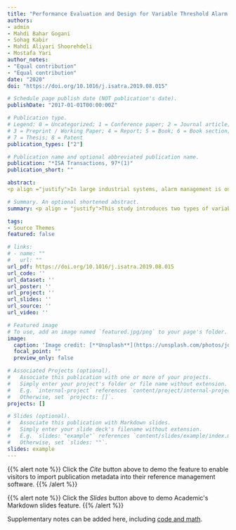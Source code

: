 ```yaml
---
title: "Performance Evaluation and Design for Variable Threshold Alarm Systems through Semi-Markov Process"
authors:
- admin
- Mahdi Bahar Gogani
- Sohag Kabir
- Mahdi Aliyari Shoorehdeli 
- Mostafa Yari
author_notes:
- "Equal contribution"
- "Equal contribution"
date: "2020"
doi: "https://doi.org/10.1016/j.isatra.2019.08.015"

# Schedule page publish date (NOT publication's date).
publishDate: "2017-01-01T00:00:00Z"

# Publication type.
# Legend: 0 = Uncategorized; 1 = Conference paper; 2 = Journal article;
# 3 = Preprint / Working Paper; 4 = Report; 5 = Book; 6 = Book section;
# 7 = Thesis; 8 = Patent
publication_types: ["2"]

# Publication name and optional abbreviated publication name.
publication: "*ISA Transactions, 97*(1)"
publication_short: ""

abstract: 
<p align ="justify">In large industrial systems, alarm management is one of the most important issues to improve the safety and efficiency of systems in practice. Operators of such systems often have to deal with a numerous number of simultaneous alarms. Different kinds of thresholding or filtration are applied to decrease alarm nuisance and improve performance indices, such as Averaged Alarm Delay (ADD), Missed Alarm and False Alarm Rates (MAR and FAR). Among threshold-based approaches, variable thresholding methods are well-known for reducing the alarm nuisance and improving the performance of the alarm system. However, the literature suffers from the lack of an appropriate method to assess performance parameters of Variable Threshold Alarm Systems (VTASs). This study introduces two types of variable thresholding and proposes a novel approach for performance assessment of VTASs using Priority-AND gate and semi-Markov process. Application of semi-Markov process allows the proposed approach to consider industrial measurements with non-Gaussian distributions. In addition, the paper provides a genetic algorithm based optimized design process for optimal parameter setting to improve performance indices. The effectiveness of the proposed approach is illustrated via three numerical examples and through a comparison with previous studies.</p>

# Summary. An optional shortened abstract.
summary: <p align = "justify">This study introduces two types of variable thresholding and proposes a novel approach for performance assessment of VTASs using Priority-AND gate and semi-Markov process. Application of semi-Markov process allows the proposed approach to consider industrial measurements with non-Gaussian distributions. In addition, the paper provides a genetic algorithm based optimized design process for optimal parameter setting to improve performance indices.</p>

tags:
- Source Themes
featured: false

# links:
# - name: ""
#   url: ""
url_pdf: https://doi.org/10.1016/j.isatra.2019.08.015
url_code: ''
url_dataset: ''
url_poster: ''
url_project: ''
url_slides: ''
url_source: ''
url_video: ''

# Featured image
# To use, add an image named `featured.jpg/png` to your page's folder. 
image:
  caption: 'Image credit: [**Unsplash**](https://unsplash.com/photos/jdD8gXaTZsc)'
  focal_point: ""
  preview_only: false

# Associated Projects (optional).
#   Associate this publication with one or more of your projects.
#   Simply enter your project's folder or file name without extension.
#   E.g. `internal-project` references `content/project/internal-project/index.md`.
#   Otherwise, set `projects: []`.
projects: []

# Slides (optional).
#   Associate this publication with Markdown slides.
#   Simply enter your slide deck's filename without extension.
#   E.g. `slides: "example"` references `content/slides/example/index.md`.
#   Otherwise, set `slides: ""`.
slides: example
---
```


{{% alert note %}}
Click the *Cite* button above to demo the feature to enable visitors to import publication metadata into their reference management software.
{{% /alert %}}

{{% alert note %}}
Click the *Slides* button above to demo Academic's Markdown slides feature.
{{% /alert %}}

Supplementary notes can be added here, including [code and math](https://sourcethemes.com/academic/docs/writing-markdown-latex/).
